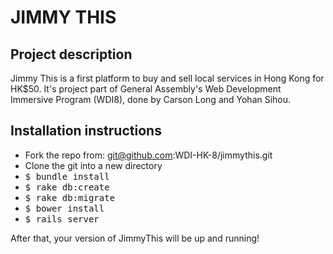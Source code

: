 # JIMMY THIS

## Project description

Jimmy This is a first platform to buy and sell local services in Hong Kong for HK$50. It's project part of General Assembly's Web Development Immersive Program (WDI8), done by Carson Long and Yohan Sihou.

## Installation instructions

- Fork the repo from: git@github.com:WDI-HK-8/jimmythis.git
- Clone the git into a new directory
- <tt>$ bundle install</tt>
- <tt>$ rake db:create</tt>
- <tt>$ rake db:migrate</tt>
- <tt>$ bower install</tt>
- <tt>$ rails server</tt>

After that, your version of JimmyThis will be up and running!
